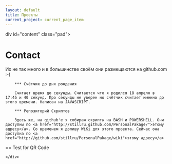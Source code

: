 ```yaml
---
layout: default
title: Проекты
current_project: current_page_item
---
```

div id="content" class="pad">
  <h1 class="pagetitle">Contact</h1>
  <div class="entry page clear">
		Их не так много и в большинстве своём они размещаются на github.com :-)
		
		*** Счётчик до дня рождения

		Cчитает время до секунды. Считается что я родился 18 апреля в 17:45 и 40 секунд. Про секунды не уверен но счётчик считает именно до этого времени. Написан на JAVASCRIPT.

<p style="color:red"><script LANGUAGE="JAVASCRIPT">
ccDayNow = new Date();
ccDayThen = new Date("Apr 18 2012 17:45:40 GMT+0400")
msPerDay = 24 * 60 * 60 * 1000 ;
timeLeft = (ccDayThen.getTime() - ccDayNow.getTime());
cc_daysLeft = timeLeft / msPerDay;
daysLeft = Math.floor(cc_daysLeft);
cc_hrsLeft = (cc_daysLeft - daysLeft)*24;
hrsLeft = Math.floor(cc_hrsLeft);
minsLeft = Math.floor((cc_hrsLeft - hrsLeft)*60);
document.write( "Через "+daysLeft+" дн, "+hrsLeft+" часов "+minsLeft+" минут - Случится 28 лет как я хожу по этой знмле.");
</script></p>

		*** Репозиторий Скриптов

		Здесь же, на github'е я собираю скрипты на BASH и POWERSHELL. Они доступны по <a href="http://stillru.github.com/PersonalPakage/">этому адресу</a>. Со временем я допишу WiKi для этого проекта. Сейчас она доступна по <a href="http://github.com/stillru/PersonalPakage/wiki">этому адресу</a>

== Test for QR Code

	</div>